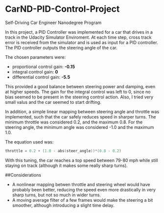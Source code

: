 # CarND-PID-Control-Project
Self-Driving Car Engineer Nanodegree Program

In this project, a PID Controller was implemented for a car that drives in a track in the Udacity Simulator Enviroment. At each time step, cross track error is received from the simulator and is used as input for a PID controller. The PID controller outputs the steering angle of the car. 

The chosen parameters were: 

* proportional control gain: **-0.15**
* integral control gain: **0**
* differential control gain: **-5.5**

This provided a good balance between steering power and damping, even at higher speeds. The gain for the integral control was left to 0, since no bias seemed to be present in the steering control action. Also, I tried very small valus and the car seemed to start drifting. 

In addition, a simple linear mapping between steering angle and throttle was implemented, such that the car safely reduces speed in sharper turns. 
The minimum throttle was considered 0.2, and the maximum 0.8. For the steering angle, the minimum angle was considered -1.0 and the maximum 1.0.

The equation used was:
```c
throttle = 0.2 + (1.0 - abs(steer_angle))*(0.8 - 0.2)
```

With this tuning, the car reaches a top speed between 79-80 mph while still staying on track (although it makes some really sharp turns). 

##Considerations
* A nonlinear mapping betwen throttle and steering wheel would have probably been better, reducing the speed even more drastically in very sharp turns, but not so much in wider turns. 
* A moving average filter of a few frames would make the steering a bit smoother, although introducing a slight time delay.

